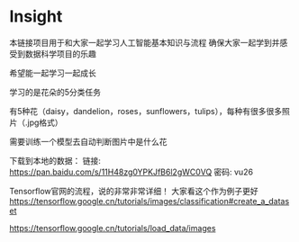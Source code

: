 # Insight

本链接项目用于和大家一起学习人工智能基本知识与流程
确保大家一起学到并感受到数据科学项目的乐趣

希望能一起学习一起成长

学习的是花朵的5分类任务

有5种花（daisy，dandelion，roses，sunflowers，tulips），每种有很多很多照片（.jpg格式）

需要训练一个模型去自动判断图片中是什么花


下载到本地的数据：
链接: https://pan.baidu.com/s/11H48zg0YPKJfB6l2gWC0VQ  密码: vu26





Tensorflow官网的流程，说的非常非常详细！
大家看这个作为例子更好
https://tensorflow.google.cn/tutorials/images/classification#create_a_dataset


https://tensorflow.google.cn/tutorials/load_data/images
